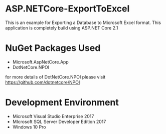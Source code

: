 # ASP.NETCore-ExportToExcel
This is an example for Exporting a Database to Microsoft Excel format.
This application is completely build using ASP.NET Core 2.1
# NuGet Packages Used
- Microsoft.AspNetCore.App
- DotNetCore.NPOI 

for more details of DotNetCore.NPOI please visit https://github.com/dotnetcore/NPOI

# Development Environment
- Microsoft Visual Studio Enterprise 2017
- MIcrosoft SQL Server Developer Edition 2017
- Windows 10 Pro


